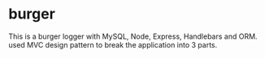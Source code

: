 # burger
This is a burger logger with MySQL, Node, Express, Handlebars and ORM. used MVC design pattern to break the application into 3 parts.

